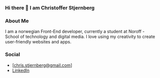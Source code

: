 ### Hi there 👋 I am Christoffer Stjernberg

### About Me
I am a norwegian Front-End developer, currently a student at Noroff - School of technology and digital media.
I love using my creativity to create user-friendly websites and apps. 


### Social
* [chris.stjernberg@gmail.com]
* [LinkedIn](www.linkedin.com/in/christoffer-stjernberg-276875204/)

